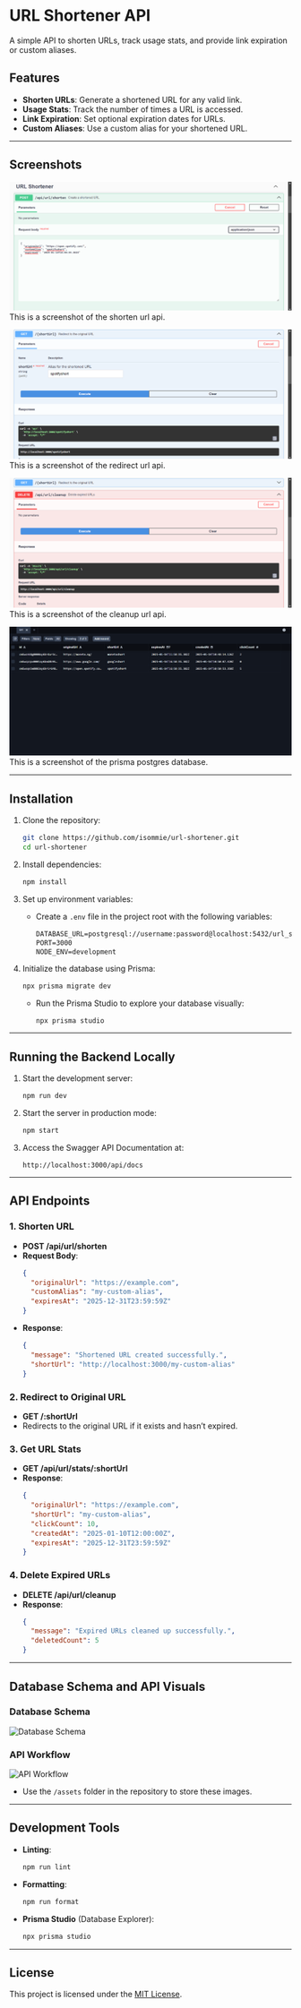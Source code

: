 # URL Shortener API

A simple API to shorten URLs, track usage stats, and provide link expiration or custom aliases.

## Features
- **Shorten URLs**: Generate a shortened URL for any valid link.
- **Usage Stats**: Track the number of times a URL is accessed.
- **Link Expiration**: Set optional expiration dates for URLs.
- **Custom Aliases**: Use a custom alias for your shortened URL.

---


## Screenshots
![Screenshot 1](shorten.png)
This is a screenshot of the shorten url api.

![Screenshot 1](redirect.png)
This is a screenshot of the redirect url api.

![Screenshot 2](cleanup.png)
This is a screenshot of the cleanup url api.

![Screenshot 3](prisma.png)
This is a screenshot of the prisma postgres database.

---

## Installation

1. Clone the repository:
   ```bash
   git clone https://github.com/isommie/url-shortener.git
   cd url-shortener
   ```

2. Install dependencies:
   ```bash
   npm install
   ```

3. Set up environment variables:
   - Create a `.env` file in the project root with the following variables:
     ```env
     DATABASE_URL=postgresql://username:password@localhost:5432/url_shortener
     PORT=3000
     NODE_ENV=development
     ```

4. Initialize the database using Prisma:
   ```bash
   npx prisma migrate dev
   ```

   - Run the Prisma Studio to explore your database visually:
     ```bash
     npx prisma studio
     ```

---

## Running the Backend Locally

1. Start the development server:
   ```bash
   npm run dev
   ```

2. Start the server in production mode:
   ```bash
   npm start
   ```

3. Access the Swagger API Documentation at:
   ```
   http://localhost:3000/api/docs
   ```

---

## API Endpoints

### 1. **Shorten URL**
- **POST /api/url/shorten**
- **Request Body**:
  ```json
  {
    "originalUrl": "https://example.com",
    "customAlias": "my-custom-alias",
    "expiresAt": "2025-12-31T23:59:59Z"
  }
  ```
- **Response**:
  ```json
  {
    "message": "Shortened URL created successfully.",
    "shortUrl": "http://localhost:3000/my-custom-alias"
  }
  ```

### 2. **Redirect to Original URL**
- **GET /:shortUrl**
- Redirects to the original URL if it exists and hasn’t expired.

### 3. **Get URL Stats**
- **GET /api/url/stats/:shortUrl**
- **Response**:
  ```json
  {
    "originalUrl": "https://example.com",
    "shortUrl": "my-custom-alias",
    "clickCount": 10,
    "createdAt": "2025-01-10T12:00:00Z",
    "expiresAt": "2025-12-31T23:59:59Z"
  }
  ```

### 4. **Delete Expired URLs**
- **DELETE /api/url/cleanup**
- **Response**:
  ```json
  {
    "message": "Expired URLs cleaned up successfully.",
    "deletedCount": 5
  }
  ```

---

## Database Schema and API Visuals

### Database Schema
![Database Schema](./assets/database-schema.png)

### API Workflow
![API Workflow](./assets/api-workflow.png)

- Use the `/assets` folder in the repository to store these images.

---

## Development Tools

- **Linting**:
  ```bash
  npm run lint
  ```
- **Formatting**:
  ```bash
  npm run format
  ```

- **Prisma Studio** (Database Explorer):
  ```bash
  npx prisma studio
  ```

---

## License

This project is licensed under the [MIT License](LICENSE).

